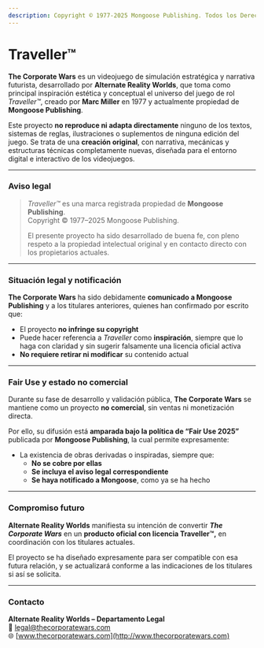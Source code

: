 ```yaml
---
description: Copyright © 1977-2025 Mongoose Publishing. Todos los Derechos Reservados.
---
```


# Traveller™

**The Corporate Wars** es un videojuego de simulación estratégica y narrativa futurista, desarrollado por **Alternate Reality Worlds**, que toma como principal inspiración estética y conceptual el universo del juego de rol _Traveller™_, creado por **Marc Miller** en 1977 y actualmente propiedad de **Mongoose Publishing**.

Este proyecto **no reproduce ni adapta directamente** ninguno de los textos, sistemas de reglas, ilustraciones o suplementos de ninguna edición del juego. Se trata de una **creación original**, con narrativa, mecánicas y estructuras técnicas completamente nuevas, diseñada para el entorno digital e interactivo de los videojuegos.

***

### Aviso legal

> _Traveller™_ es una marca registrada propiedad de **Mongoose Publishing**.\
> Copyright © 1977–2025 Mongoose Publishing.
>
> El presente proyecto ha sido desarrollado de buena fe, con pleno respeto a la propiedad intelectual original y en contacto directo con los propietarios actuales.

***

### Situación legal y notificación

**The Corporate Wars** ha sido debidamente **comunicado a Mongoose Publishing** y a los titulares anteriores, quienes han confirmado por escrito que:

* El proyecto **no infringe su copyright**
* Puede hacer referencia a _Traveller_ como **inspiración**, siempre que lo haga con claridad y sin sugerir falsamente una licencia oficial activa
* **No requiere retirar ni modificar** su contenido actual

***

### Fair Use y estado no comercial

Durante su fase de desarrollo y validación pública, **The Corporate Wars** se mantiene como un proyecto **no comercial**, sin ventas ni monetización directa.

Por ello, su difusión está **amparada bajo la política de “Fair Use 2025”** publicada por **Mongoose Publishing**, la cual permite expresamente:

* La existencia de obras derivadas o inspiradas, siempre que:
  * **No se cobre por ellas**
  * **Se incluya el aviso legal correspondiente**
  * **Se haya notificado a Mongoose**, como ya se ha hecho

***

### Compromiso futuro

**Alternate Reality Worlds** manifiesta su intención de convertir _**The Corporate Wars**_ en un **producto oficial con licencia Traveller™,** en coordinación con los titulares actuales.

El proyecto se ha diseñado expresamente para ser compatible con esa futura relación, y se actualizará conforme a las indicaciones de los titulares si así se solicita.

***

### Contacto

**Alternate Reality Worlds – Departamento Legal**\
📧 legal@thecorporatewars.com\
🌐 [www.thecorporatewars.com](http://www.thecorporatewars.com)
